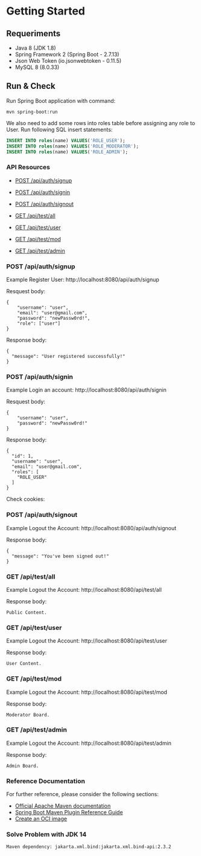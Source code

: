# Getting Started

## Requeriments
- Java 8 (JDK 1.8)
- Spring Framework 2 (Spring Boot - 2.7.13)
- Json Web Token (io.jsonwebtoken - 0.11.5)
- MySQL 8 (8.0.33)

## Run & Check
Run Spring Boot application with command:
```mvn
mvn spring-boot:run
```

We also need to add some rows into roles table before assigning any role to User.
Run following SQL insert statements:
```sql
INSERT INTO roles(name) VALUES('ROLE_USER');
INSERT INTO roles(name) VALUES('ROLE_MODERATOR');
INSERT INTO roles(name) VALUES('ROLE_ADMIN');
```

### API Resources

  - [POST /api/auth/signup](#post-api-auth-signup)
  - [POST /api/auth/signin](#post-api-auth-signin)
  - [POST /api/auth/signout](#post-api-auth-signout)
  
  - [GET /api/test/all](#get-api-test-all)
  - [GET /api/test/user](#get-api-test-user)
  - [GET /api/test/mod](#get-api-test-mod)
  - [GET /api/test/admin](#get-api-test-admin)
  

### POST /api/auth/signup

Example Register User: http://localhost:8080/api/auth/signup

Resquest body:

    {
        "username": "user",
        "email": "user@gmail.com",
        "password": "newPassw0rd!",
        "role": ["user"]
    }

Response body:

    {
      "message": "User registered successfully!"
    }

### POST /api/auth/signin

Example Login an account: http://localhost:8080/api/auth/signin

Resquest body:

    {
        "username": "user",
        "password": "newPassw0rd!"
    }

Response body:

    {
      "id": 1,
      "username": "user",
      "email": "user@gmail.com",
      "roles": [
        "ROLE_USER"
      ]
    }

Check cookies:

### POST /api/auth/signout

Example Logout the Account: http://localhost:8080/api/auth/signout

Response body:

    {
      "message": "You've been signed out!"
    }

### GET /api/test/all

Example Logout the Account: http://localhost:8080/api/test/all

Response body:

    Public Content.

### GET /api/test/user

Example Logout the Account: http://localhost:8080/api/test/user

Response body:

    User Content.

### GET /api/test/mod

Example Logout the Account: http://localhost:8080/api/test/mod

Response body:

    Moderator Board.

### GET /api/test/admin

Example Logout the Account: http://localhost:8080/api/test/admin

Response body:

    Admin Board.

### Reference Documentation
For further reference, please consider the following sections:

* [Official Apache Maven documentation](https://maven.apache.org/guides/index.html)
* [Spring Boot Maven Plugin Reference Guide](https://docs.spring.io/spring-boot/docs/2.7.13/maven-plugin/reference/html/)
* [Create an OCI image](https://docs.spring.io/spring-boot/docs/2.7.13/maven-plugin/reference/html/#build-image)

### Solve Problem with JDK 14
```xml
Maven dependency: jakarta.xml.bind:jakarta.xml.bind-api:2.3.2
```